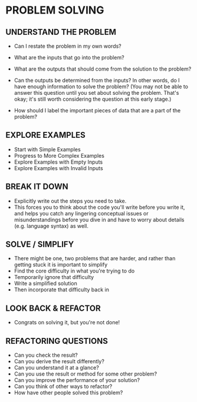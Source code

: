 
# PROBLEM SOLVING

## UNDERSTAND THE PROBLEM
- Can I restate the problem in my own words?
- What are the inputs that go into the problem?
- What are the outputs that should come from the solution to the problem?

- Can the outputs be determined from the inputs? In other words, do I have enough information to solve the problem? (You may not be able to answer this question until you set about solving the problem. That's okay; it's still worth considering the question at this early stage.)

- How should I label the important pieces of data that are a part of the problem?



## EXPLORE EXAMPLES
- Start with Simple Examples
- Progress to More Complex Examples
- Explore Examples with Empty Inputs
- Explore Examples with Invalid Inputs


## BREAK IT DOWN
- Explicitly write out the steps you need to take.
- This forces you to think about the code you'll write before you write it, and helps you catch any lingering conceptual issues or misunderstandings before you dive in and have to worry about details (e.g. language syntax) as well.


## SOLVE / SIMPLIFY
- There might be one, two problems that are harder, and rather than  getting stuck it is important to simplify
- Find the core difficulty in what you're trying to do
- Temporarily ignore that difficulty
- Write a simplified solution
- Then incorporate that difficulty back in


## LOOK BACK & REFACTOR
- Congrats on solving it, but you're not done!

## REFACTORING QUESTIONS
- Can you check the result?
- Can you derive the result differently?
- Can you understand it at a glance?
- Can you use the result or method for some other problem?
- Can you improve the performance of your solution?
- Can you think of other ways to refactor?
- How have other people solved this problem?


